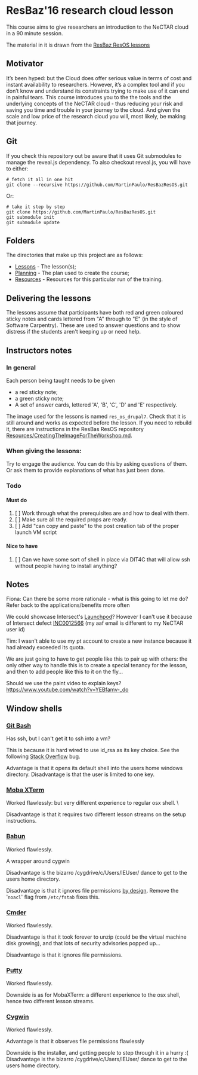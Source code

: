 # ResBaz'16 research cloud lesson

This course aims to give researchers an introduction to the NeCTAR cloud in a 90 minute session.

The material in it is drawn from the [ResBaz ResOS lessons](https://github.com/resbaz/nectar-cloud-lessons) 

## Motivator

It’s been hyped: but the Cloud does offer serious value in terms of cost and instant availability to researchers.
However, it’s a complex tool and if you don’t know and understand its constraints trying to make use of it can end
in painful tears. This course introduces you to the the tools and the underlying concepts of the NeCTAR cloud -
thus reducing your risk and saving you time and trouble in your journey to the cloud. And given the scale and low price 
of the research cloud you will, most likely, be making that journey.

## Git

If you check this repository out be aware that it uses Git submodules to manage the reveal.js dependency.
To also checkout reveal.js, you will have to either:

    # fetch it all in one hit
    git clone --recursive https://github.com/MartinPaulo/ResBazResOS.git

Or:

    # take it step by step
    git clone https://github.com/MartinPaulo/ResBazResOS.git
    git submodule init
    git submodule update

## Folders

The directories that make up this project are as follows:

* [Lessons](Lessons/) - The lesson(s);
* [Planning](Planning/lesson_plan.md) - The plan used to create the course;
* [Resources](Resources/) - Resources for this particular run of the training.

## Delivering the lessons

The lessons assume that participants have both red and green coloured sticky notes and cards lettered from "A" through
to "E" (in the style of Software Carpentry). These are used to answer questions and to show distress if the students
aren't keeping up or need help.

## Instructors notes

### In general

Each person being taught needs to be given 

* a red sticky note;
* a green sticky note;
* A set of answer cards, lettered 'A', 'B', 'C', 'D' and 'E' respectively.

The image used for the lessons is named `res_os_drupal7`. Check that it is still around and works
as expected before the lesson. If you need to rebuild it, there are instructions in the ResBas ResOS repository
[Resources/CreatingTheImageForTheWorkshop.md](https://github.com/resbaz/nectar-cloud-lessons/blob/master/Resources/CreatingTheImageForTheWorkshop.md).

### When giving the lessons:

Try to engage the audience. You can do this by asking questions of them. Or ask them to provide explanations of
what has just been done.

### Todo

#### Must do

1. [ ] Work through what the prerequisites are and how to deal with them.
1. [ ] Make sure all the required props are ready.
1. [ ] Add "can copy and paste" to the post creation tab of the proper launch VM script

#### Nice to have

1. [ ] Can we have some sort of shell in place via DIT4C that will allow ssh without people having to install
       anything?

## Notes

Fiona: Can there be some more rationale - what is this going to let me do? Refer back to the applications/benefits
more often

We could showcase Intersect's [Launchpod](https://launchpod.intersect.org.au/)? However I can't use it because of
Intersect defect 
[INC0012566](https://intersect.service-now.com/ess/Incident+Information.do?sysparm_document_key=incident,f61198d06fc15600cb82c6168d3ee4c8)
(my aaf email is different to my NeCTAR user id)
    
Tim: I wasn't able to use my pt account to create a new instance because it had already exceeded its quota.

We are just going to have to get people like this to pair up with others: the only other way to handle this is
to create a special tenancy for the lesson, and then to add people like this to it on the fly...

Should we use the paint video to explain keys? https://www.youtube.com/watch?v=YEBfamv-_do

## Window shells

### [Git Bash](https://git-for-windows.github.io/)

Has ssh, but I can't get it to ssh into a vm?

This is because it is hard wired to use id_rsa as its key choice. See the following
[Stack Overflow](http://stackoverflow.com/questions/17383177/permission-denied-publickey-errors-on-windows-when-using-moovweb)
bug.

Advantage is that it opens its default shell into the users home windows directory.
Disadvantage is that the user is limited to one key.

### [Moba XTerm](http://mobaxterm.mobatek.net/)

Worked flawlessly: but very different experience to regular osx shell. \

Disadvantage is that it requires two different lesson streams on the setup instructions.

### [Babun](http://babun.github.io/)

Worked flawlessly.

A wrapper around cygwin

Disadvantage is the bizarro /cygdrive/c/Users/IEUser/ dance to get to the users home directory.

Disadvantage is that it ignores file permissions [by design](https://github.com/babun/babun/issues/457).
Remove the '`noacl`' flag from `/etc/fstab` fixes this.

### [Cmder](http://cmder.net/)

Worked flawlessly.

Disadvantage is that it took forever to unzip (could be the virtual machine disk growing), and that lots
of security advisories popped up...

Disadvantage is that it ignores file permissions.

### [Putty](http://www.chiark.greenend.org.uk/~sgtatham/putty/)

Worked flawlessly.

Downside is as for MobaXTerm: a different experience to the osx shell, hence two different lesson streams.

### [Cygwin](https://cygwin.com/)

Worked flawlessly.

Advantage is that it observes file permissions flawlessly

Downside is the installer, and getting people to step through it in a hurry :(
Disadvantage is the bizarro /cygdrive/c/Users/IEUser/ dance to get to the users home directory.




